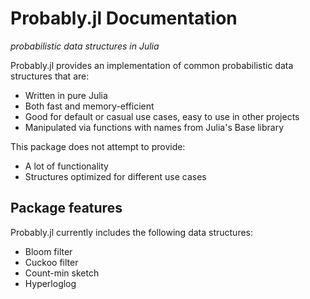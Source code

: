 # Probably.jl Documentation
_probabilistic data structures in Julia_

Probably.jl provides an implementation of common probabilistic data structures that are:
- Written in pure Julia
- Both fast and memory-efficient
- Good for default or casual use cases, easy to use in other projects
- Manipulated via functions with names from Julia's Base library

This package does not attempt to provide:
- A lot of functionality
- Structures optimized for different use cases

## Package features
Probably.jl currently includes the following data structures:
 - Bloom filter
 - Cuckoo filter
 - Count-min sketch
 - Hyperloglog

